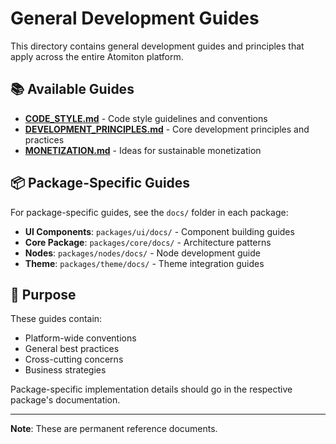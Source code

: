 # General Development Guides

This directory contains general development guides and principles that apply across the entire Atomiton platform.

## 📚 Available Guides

- **[CODE_STYLE.md](./CODE_STYLE.md)** - Code style guidelines and conventions
- **[DEVELOPMENT_PRINCIPLES.md](./DEVELOPMENT_PRINCIPLES.md)** - Core development principles and practices
- **[MONETIZATION.md](./MONETIZATION.md)** - Ideas for sustainable monetization

## 📦 Package-Specific Guides

For package-specific guides, see the `docs/` folder in each package:

- **UI Components**: `packages/ui/docs/` - Component building guides
- **Core Package**: `packages/core/docs/` - Architecture patterns
- **Nodes**: `packages/nodes/docs/` - Node development guide
- **Theme**: `packages/theme/docs/` - Theme integration guides

## 🎯 Purpose

These guides contain:

- Platform-wide conventions
- General best practices
- Cross-cutting concerns
- Business strategies

Package-specific implementation details should go in the respective package's documentation.

---

**Note**: These are permanent reference documents.
